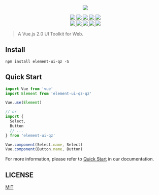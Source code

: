 <p align="center">
  <img src="https://cdn.rawgit.com/ElemeFE/element/dev/element_logo.svg">
</p>

<p align="center">
  <a href="https://travis-ci.org/ElemeFE/element">
    <img src="https://travis-ci.org/ElemeFE/element.svg?branch=master">
  </a>
  <a href="https://coveralls.io/github/ElemeFE/element?branch=master">
    <img src="https://coveralls.io/repos/github/ElemeFE/element/badge.svg?branch=master">
  </a>
  <a href="https://cdnjs.com/libraries/element-ui-qz">
    <img src="https://img.shields.io/cdnjs/v/element-ui-qz.svg">
  </a>
  <a href="https://www.npmjs.org/package/element-ui-qz">
    <img src="https://img.shields.io/npm/v/element-ui-qz.svg">
  </a>
  <a href="https://npmcharts.com/compare/element-ui-qz?minimal=true">
    <img src="http://img.shields.io/npm/dm/element-ui-qz.svg">
  </a>
  <br>
  <a href="http://img.badgesize.io/https://unpkg.com/element-ui-qz-qz/lib/index.js?compression=gzip&label=gzip%20size:%20JS">
    <img src="http://img.badgesize.io/https://unpkg.com/element-ui-qz-qz/lib/index.js?compression=gzip&label=gzip%20size:%20JS">
  </a>
  <a href="http://img.badgesize.io/https://unpkg.com/element-ui-qz-qz/lib/theme-chalk/index.css?compression=gzip&label=gzip%20size:%20CSS">
    <img src="http://img.badgesize.io/https://unpkg.com/element-ui-qz-qz/lib/theme-chalk/index.css?compression=gzip&label=gzip%20size:%20CSS">
  </a>
  <a href="#backers">
    <img src="https://opencollective.com/element/backers/badge.svg">
  </a>
  <a href="#sponsors">
    <img src="https://opencollective.com/element/sponsors/badge.svg">
  </a>
  <a href="LICENSE">
    <img src="https://img.shields.io/badge/License-MIT-yellow.svg">
  </a>
</p>

> A Vue.js 2.0 UI Toolkit for Web.

## Install
```shell
npm install element-ui-qz -S
```

## Quick Start
``` javascript
import Vue from 'vue'
import Element from 'element-ui-qz-qz'

Vue.use(Element)

// or
import {
  Select,
  Button
  // ...
} from 'element-ui-qz'

Vue.component(Select.name, Select)
Vue.component(Button.name, Button)
```
For more information, please refer to [Quick Start](http://element.eleme.io/#/en-US/component/quickstart) in our documentation.


## LICENSE
[MIT](LICENSE)
